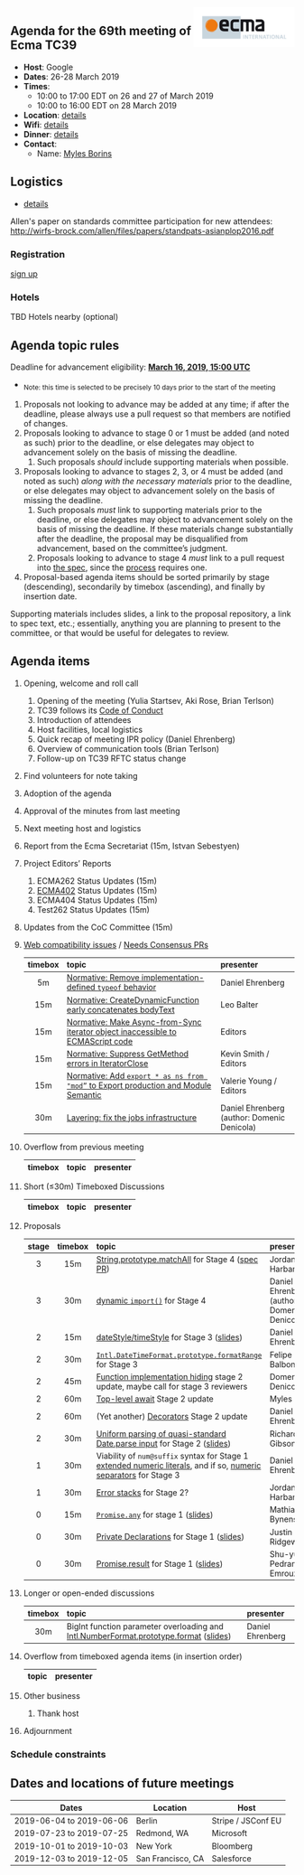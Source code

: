 
<img src="../images/Ecma_RVB-003.jpg" align="right" height="70" alt="" />

## Agenda for the 69th meeting of Ecma TC39

- **Host**: Google
- **Dates**: 26-28 March 2019
- **Times**:
  - 10:00 to 17:00 EDT on 26 and 27 of March 2019
  - 10:00 to 16:00 EDT on 28 March 2019
- **Location**: [details][]
- **Wifi**: [details][]
- **Dinner**: [details][]
- **Contact**:
  - Name: [Myles Borins](https://github.com/tc39/Reflector/issues/210)

## Logistics

* [details][]

Allen's paper on standards committee participation for new attendees: http://wirfs-brock.com/allen/files/papers/standpats-asianplop2016.pdf

### Registration

[sign up](https://github.com/tc39/Reflector/issues/201)

### Hotels

TBD Hotels nearby (optional)

## Agenda topic rules

Deadline for advancement eligibility: [**March 16, 2019, 15:00 UTC**](https://www.timeanddate.com/countdown/generic?p0=1440&iso=20190316T15&msg=TC39%20Submission%20deadline)
  - <sub>Note: this time is selected to be precisely 10 days prior to the start of the meeting</sub>

1. Proposals not looking to advance may be added at any time; if after the deadline, please always use a pull request so that members are notified of changes.
1. Proposals looking to advance to stage 0 or 1 must be added (and noted as such) prior to the deadline, or else delegates may object to advancement solely on the basis of missing the deadline.
    1. Such proposals *should* include supporting materials when possible.
1. Proposals looking to advance to stages 2, 3, or 4 must be added (and noted as such) *along with the necessary materials* prior to the deadline, or else delegates may object to advancement solely on the basis of missing the deadline.
    1. Such proposals *must* link to supporting materials prior to the deadline, or else delegates may object to advancement solely on the basis of missing the deadline. If these materials change substantially after the deadline, the proposal may be disqualified from advancement, based on the committee’s judgment.
    1. Proposals looking to advance to stage 4 *must* link to a pull request into [the spec](https://github.com/tc39/ecma262), since the [process](https://tc39.github.io/process-document/) requires one.
1. Proposal-based agenda items should be sorted primarily by stage (descending), secondarily by timebox (ascending), and finally by insertion date.

Supporting materials includes slides, a link to the proposal repository, a link to spec text, etc.; essentially, anything you are planning to present to the committee, or that would be useful for delegates to review.

## Agenda items

1. Opening, welcome and roll call
    1. Opening of the meeting (Yulia Startsev, Aki Rose, Brian Terlson)
    1. TC39 follows its [Code of Conduct](https://tc39.github.io/code-of-conduct/)
    1. Introduction of attendees
    1. Host facilities, local logistics
    1. Quick recap of meeting IPR policy (Daniel Ehrenberg)
    1. Overview of communication tools (Brian Terlson)
    1. Follow-up on TC39 RFTC status change
1. Find volunteers for note taking
1. Adoption of the agenda
1. Approval of the minutes from last meeting
1. Next meeting host and logistics
1. Report from the Ecma Secretariat (15m, Istvan Sebestyen)
1. Project Editors’ Reports
    1. ECMA262 Status Updates (15m)
    1. [ECMA402](https://github.com/tc39/ecma402) Status Updates (15m)
    1. ECMA404 Status Updates (15m)
    1. Test262 Status Updates (15m)
1. Updates from the CoC Committee (15m)
1. [Web compatibility issues](https://github.com/tc39/ecma262/issues?utf8=✓&q=is%3Aopen+label%3A%22web+reality%22+is%3Aissue) / [Needs Consensus PRs](https://github.com/tc39/ecma262/pulls?q=is%3Apr+is%3Aopen+label%3A%22needs+consensus%22)

    | timebox | topic | presenter |
    |:-------:|-------|-----------|
    |  5m | [Normative: Remove implementation-defined `typeof` behavior](https://github.com/tc39/ecma262/pull/1441) | Daniel Ehrenberg |
    | 15m | [Normative: CreateDynamicFunction early concatenates bodyText](https://github.com/tc39/ecma262/pull/1479) | Leo Balter |
    | 15m | [Normative: Make Async-from-Sync iterator object inaccessible to ECMAScript code](https://github.com/tc39/ecma262/pull/1474) | Editors |
    | 15m | [Normative: Suppress GetMethod errors in IteratorClose](https://github.com/tc39/ecma262/pull/1408) | Kevin Smith / Editors |
    | 15m | [Normative: Add `export * as ns from "mod”` to Export production and Module Semantic](https://github.com/tc39/ecma262/pull/1174) | Valerie Young / Editors |
    | 30m | [Layering: fix the jobs infrastructure](https://github.com/tc39/ecma262/pull/735) | Daniel Ehrenberg (author: Domenic Denicola) |

1. Overflow from previous meeting

    | timebox | topic | presenter |
    |:-------:|-------|-----------|

1. Short (&le;30m) Timeboxed Discussions

    | timebox | topic | presenter |
    |:-------:|-------|-----------|

1. Proposals

    | stage | timebox | topic | presenter |
    |:-----:|:-------:|-------|-----------|
    | 3 | 15m | [String.prototype.matchAll](https://github.com/tc39/proposal-string-matchall/issues/21) for Stage 4 ([spec PR](https://github.com/tc39/ecma262/pull/1480)) | Jordan Harband |
    | 3 | 30m | [dynamic `import()`](https://github.com/tc39/proposal-dynamic-import) for Stage 4 | Daniel Ehrenberg (author: Domenic Denicola) |
    | 2 | 15m | [dateStyle/timeStyle](https://github.com/tc39/proposal-intl-datetime-style) for Stage 3 ([slides](https://docs.google.com/presentation/d/17Xsw43vHocojTXisuTfpIv37JHKqwWtvrXcL-7VrJQ8/edit#slide=id.p)) | Daniel Ehrenberg |
    | 2 | 30m | [`Intl.DateTimeFormat.prototype.formatRange`](https://github.com/fabalbon/proposal-intl-DateTimeFormat-formatRange) for Stage 3 | Felipe Balbontin |
    | 2 | 45m | [Function implementation hiding](https://github.com/domenic/proposal-function-implementation-hiding) stage 2 update, maybe call for stage 3 reviewers | Domenic Denicola |
    | 2 | 60m | [Top-level await](https://github.com/tc39/proposal-top-level-await) Stage 2 update | Myles Borins |
    | 2 | 60m | (Yet another) [Decorators](https://github.com/tc39/proposal-decorators/) Stage 2 update | Daniel Ehrenberg |
    | 2 | 30m | [Uniform parsing of quasi-standard Date.parse input](https://github.com/tc39/proposal-uniform-interchange-date-parsing) for Stage 2 ([slides](https://docs.google.com/presentation/d/1LuJzeR7Y-e-LcQObQesJfJsIVGkiZCMoZhVMO5OxIoc/edit)) | Richard Gibson |
    | 1 | 30m | Viability of `num@suffix` syntax for Stage 1 [extended numeric literals](https://github.com/tc39/proposal-extended-numeric-literals), and if so, [numeric separators](https://github.com/tc39/proposal-numeric-separator/) for Stage 3 | Daniel Ehrenberg |
    | 1 | 30m | [Error stacks](https://github.com/tc39/proposal-error-stacks/) for Stage 2? | Jordan Harband |
    | 0 | 15m | [`Promise.any`](https://github.com/tc39/proposal-promise-any) for stage 1 ([slides](https://docs.google.com/presentation/d/1ARVDj_FcQViRCG8pPOOc1h-95sUU8s6gzBcXnln29Ys/edit)) | Mathias Bynens |
    | 0 | 30m | [Private Declarations](https://github.com/tc39/proposal-private-declarations) for Stage 1 ([slides](https://docs.google.com/presentation/d/1tA50t5sCiXVokMCfJAZiP9aYWaRjsj_SftsdHkzLmk8)) | Justin Ridgewell |
    | 0 | 30m | [Promise.result](https://github.com/pemrouz/proposal-promise-result) for Stage 1 ([slides](https://docs.google.com/presentation/d/1O5wEWNdmNQqa6CKu60sBdK7Vv2oWtQy6vJQ5U25gsD0/edit?usp=sharing)) | Shu-yu Guo, Pedram Emrouznejad |

1. Longer or open-ended discussions

    | timebox | topic | presenter |
    |:-------:|-------|-----------|
    | 30m | BigInt function parameter overloading and [Intl.NumberFormat.prototype.format](https://github.com/tc39/ecma402/pull/236) ([slides](https://docs.google.com/presentation/d/1L19IEMWwfGyKFbaA1FAKIl2PEuSoQXtSOvVQLHJV5g0/edit#slide=id.p)) | Daniel Ehrenberg |

1. Overflow from timeboxed agenda items (in insertion order)

    | topic | presenter |
    |-------|-----------|

1. Other business
    1. Thank host
1. Adjournment

### Schedule constraints

## Dates and locations of future meetings

| Dates                    | Location          | Host                    |
|--------------------------|-------------------|-------------------------|
| 2019-06-04 to 2019-06-06 | Berlin            | Stripe / JSConf EU      |
| 2019-07-23 to 2019-07-25 | Redmond, WA       | Microsoft               |
| 2019-10-01 to 2019-10-03 | New York          | Bloomberg               |
| 2019-12-03 to 2019-12-05 | San Francisco, CA | Salesforce              |

[details]: https://github.com/tc39/Reflector/issues/210
